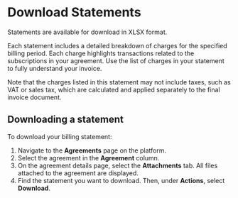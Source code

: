 # Download Statements

Statements are available for download in XLSX format.

Each statement includes a detailed breakdown of charges for the specified billing period. Each charge highlights transactions related to the subscriptions in your agreement. Use the list of charges in your statement to fully understand your invoice.&#x20;

Note that the charges listed in this statement may not include taxes, such as VAT or sales tax, which are calculated and applied separately to the final invoice document.

## Downloading a statement

To download your billing statement:

1. Navigate to the **Agreements** page on the platform.
2. Select the agreement in the **Agreement** column.&#x20;
3. On the agreement details page, select the **Attachments** tab. All files attached to the agreement are displayed.
4. Find the statement you want to download. Then, under **Actions**, select **Download**.&#x20;
